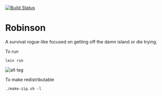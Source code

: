 [![Build Status](https://travis-ci.org/aaron-santos/robinson.svg?branch=master)](https://travis-ci.org/aaron-santos/robinson)


Robinson
===============

A survival rogue-like focused on getting off the damn island or die trying.


To run

```
lein run
```

![alt tag](https://raw.github.com/aaron-santos/robinson/master/readme-media/screenshot-2.png)

To make redistributable

```
./make-zip.sh -l
```
